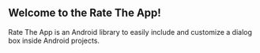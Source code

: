 Welcome to the Rate The App!
----------------------------

Rate The App is an Android library to easily include and customize a dialog box inside Android projects.
